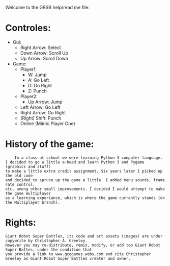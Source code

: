 Welcome to the GRSB help/read me file:
# Controles:
* Gui:
   * Right Arrow: Select
   * Down Arrow: Scroll Up
   * Up Arrow: Scroll Down
* Game:
    * Player1:
        * W: Jump
        * A: Go Left
        * D: Go Right
        * Z: Punch
    * Player2:
        * Up Arrow: Jump
	* Left Arrow: Go Left
	* Right Arrow: Go Right
	* (Right) Shift: Punch
    * Online (Mimic Player One)

# History of the game:
		In a class at school we were learning Python 3 computer language.
	I decided to go a little a-head and learn Python 3 and Pygame (graphics and stuff)
	to make a little extra credit assignment. Six years later I picked up the old code 
	and decided to spruce up the game a little. I added menu sounds, frame rate control, 
	etc. among other small improvements. I decided I would attempt to make the game multiplayer 
	as a learning experiance, which is where the game currently stands (on the Multiplayer branch).

# Rights:
	Giant Robot Super Battles, its code and art assets (images) are under copywrite by Christopher A. Greeley. 
	However you may re-distribute, remix, modify, or add too Giant Robot Super Battes, under the condition that 
	you provide a link to www.gcggames.webs.com and cite Christopher Greeley as Giant Robot Super Battles creater and owner.
